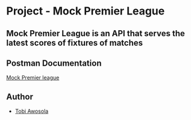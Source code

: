<!-- @format -->

# Project - Mock Premier League

## Mock Premier League is an API that serves the latest scores of fixtures of matches

## Postman Documentation

[Mock Premier league](https://documenter.getpostman.com/view/19291153/UVsLT7BP)

## Author

- [Tobi Awosola](https://www.github.com/olatocode)
